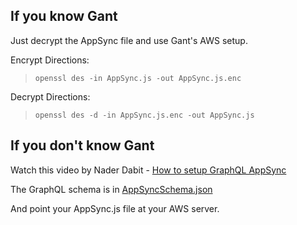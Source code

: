 ## If you know Gant
Just decrypt the AppSync file and use Gant's AWS setup.

Encrypt Directions:
> `openssl des -in AppSync.js -out AppSync.js.enc`

Decrypt Directions:
> `openssl des -d -in AppSync.js.enc -out AppSync.js`

## If you don't know Gant
Watch this video by Nader Dabit - [How to setup GraphQL AppSync](https://www.youtube.com/watch?v=0Xbt7VqkJNc&ab_channel=NaderDabit)

The GraphQL schema is in [AppSyncSchema.json](https://github.com/GantMan/BasicAppSyncExample/blob/master/AppSyncSchema.json)

And point your AppSync.js file at your AWS server.
